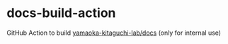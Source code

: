 # docs-build-action
GitHub Action to build [yamaoka-kitaguchi-lab/docs](https://github.com/yamaoka-kitaguchi-lab/docs) (only for internal use)
